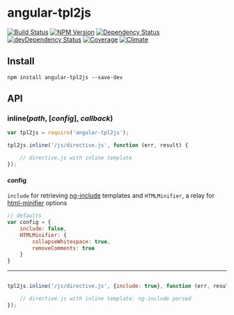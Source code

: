 # angular-tpl2js

[![Build Status](https://img.shields.io/travis/scniro/angular-tpl2js.svg?style=flat-square)](https://travis-ci.org/scniro/angular-tpl2js)
[![NPM Version](https://img.shields.io/npm/v/angular-tpl2js.svg?style=flat-square)](https://www.npmjs.com/package/angular-tpl2js)
[![Dependency Status](https://img.shields.io/david/scniro/angular-tpl2js.svg?label=deps&style=flat-square)](https://david-dm.org/scniro/angular-tpl2js)
[![devDependency Status](https://img.shields.io/david/dev/scniro/angular-tpl2js.svg?label=devDeps&style=flat-square)](https://david-dm.org/scniro/angular-tpl2js#info=devDependencies)
[![Coverage](https://img.shields.io/coveralls/scniro/angular-tpl2js.svg?style=flat-square)](https://coveralls.io/github/scniro/angular-tpl2js)
[![Climate](https://img.shields.io/codeclimate/github/scniro/angular-tpl2js.svg?label=climate&style=flat-square)](https://codeclimate.com/github/scniro/angular-tpl2js)


## Install

```
npm install angular-tpl2js --save-dev
```

## API

### inline(*path*, [*config*], *callback*)

```javascript
var tpl2js = require('angular-tpl2js');

tpl2js.inline('/js/directive.js', function (err, result) {

    // directive.js with inline template
});
```

#### config

`include` for retrieving [ng-include](https://docs.angularjs.org/api/ng/directive/ngInclude) templates and `HTMLMinifier`, a relay for [html-minifier](https://www.npmjs.com/package/html-minifier) options

```javascript
// defaults
var config = {
    include: false,
    HTMLMinifier: {
        collapseWhitespace: true,
        removeComments: true
    }
}
```

***

```javascript

tpl2js.inline('/js/directive.js', {include: true}, function (err, result) {

    // directive.js with inline template: ng-include parsed
});
```
